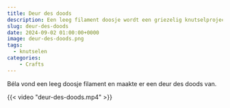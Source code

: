 ```yaml
---
title: Deur des doods
description: Een leeg filament doosje wordt een griezelig knutselproject
slug: deur-des-doods
date: 2024-09-02 01:00:00+0000
image: deur-des-doods.png
tags:
  - knutselen
categories:
    - Crafts
---
```


Béla vond een leeg doosje filament en maakte er een deur des doods van.

{{< video "deur-des-doods.mp4" >}}